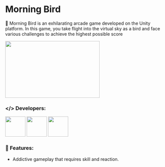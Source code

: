# Morning Bird

📖 Morning Bird is an exhilarating arcade game developed on the Unity platform. In this game, you take flight into the virtual sky as a bird and face various challenges to achieve the highest possible score

<img src="morning-bird.gif" width="300" height="180">

### </> Developers:


[<img src="https://avatars.githubusercontent.com/u/108973583?s=64&v=4" width="64"/>](https://github.com/uzyanbaev)
[<img src="https://avatars.githubusercontent.com/u/149161601?s=64&v=4" width="64"/>](https://github.com/imperorofdoomsday)
[<img src="https://avatars.githubusercontent.com/u/139067719?s=60&v=4" width="64"/>](https://github.com/kharrasov)

### 🌟 Features:
- Addictive gameplay that requires skill and reaction.
